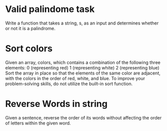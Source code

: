 # Valid palindome task

Write a function that takes a string, s, as an input and determines whether or not it is a palindrome.

# Sort colors

Given an array, colors, which contains a combination of the following three elements:
0 (representing red)
1 (representing white)
2 (representing blue)
Sort the array in place so that the elements of the same color are adjacent, with the colors in the order of red, white, and blue. To improve your problem-solving skills, do not utilize the built-in sort function.

# Reverse Words in string

Given a sentence, reverse the order of its words without affecting the order of letters within the given word.
